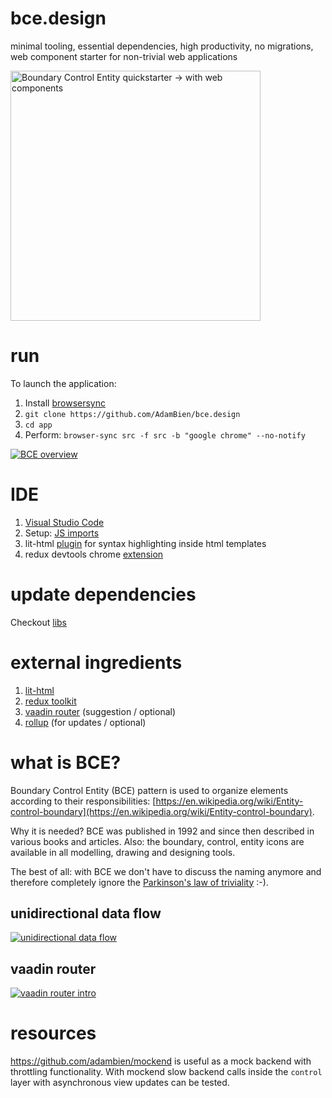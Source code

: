 # bce.design

minimal tooling, essential dependencies, high productivity, no migrations, web component starter for non-trivial web applications

<img src="https://repository-images.githubusercontent.com/355100926/4731b900-979e-11eb-9014-3b30688cc691" alt="Boundary Control Entity quickstarter -> with web components" height="400"/>

# run

To launch the application:

1. Install [browsersync](https://www.browsersync.io)
2. `git clone https://github.com/AdamBien/bce.design`
3. `cd app`
4. Perform: `browser-sync src -f src -b "google chrome" --no-notify`

[![BCE overview](https://i.ytimg.com/vi/LYzGgCW0OxY/mqdefault.jpg)](https://www.youtube.com/embed/LYzGgCW0OxY?rel=0)

# IDE

1. [Visual Studio Code](https://code.visualstudio.com)
2. Setup: [JS imports](https://www.adam-bien.com/roller/abien/entry/fixing_es_6_import_autocompletion)
3. lit-html [plugin](https://marketplace.visualstudio.com/items?itemName=bierner.lit-html) for syntax highlighting inside html templates
4. redux devtools chrome [extension](https://github.com/zalmoxisus/redux-devtools-extension)

# update dependencies

Checkout [libs](https://github.com/AdamBien/bce.design/tree/main/libs)

# external ingredients

1. [lit-html](https://lit-html.polymer-project.org)
2. [redux toolkit](https://redux-toolkit.js.org)
3. [vaadin router](https://vaadin.com/router) (suggestion / optional)
4. [rollup](https://rollupjs.org/) (for updates / optional)

# what is BCE?

Boundary Control Entity (BCE) pattern is used to organize elements according to their responsibilities:  [https://en.wikipedia.org/wiki/Entity-control-boundary](https://en.wikipedia.org/wiki/Entity-control-boundary).

Why it is needed? BCE was published in 1992 and since then described in various books and articles. Also: the boundary, control, entity icons are available in all modelling, drawing and designing tools. 

The best of all: with BCE we don't have to discuss the naming anymore and therefore completely ignore the [Parkinson's law of triviality](https://en.wikipedia.org/wiki/Law_of_triviality) :-).

## unidirectional data flow

[![unidirectional data flow](https://i.ytimg.com/vi/zjtaLLs2eSM/mqdefault.jpg)](https://www.youtube.com/embed/zjtaLLs2eSM?rel=0)

## vaadin router

[![vaadin router intro](https://i.ytimg.com/vi/Fxi9YdM0qFw/mqdefault.jpg)](https://www.youtube.com/watch?v=Fxi9YdM0qFw)


# resources

https://github.com/adambien/mockend is useful as a mock backend with throttling functionality. 
With mockend slow backend calls inside the `control` layer with asynchronous view updates can be tested.
